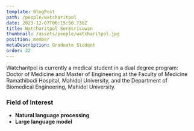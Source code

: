 ```yaml
---
template: BlogPost
path: /people/watcharitpol
date: 2023-12-07T06:15:50.738Z
title: Watcharitpol Sermsrisuwan
thumbnail: /assets/people/watcharitpol.jpg
position: member
metaDescription: Graduate Student
order: 22
---
```


Watcharitpol is currently a medical student in a dual degree program: Doctor of Medicine and Master of Engineering at the Faculty of Medicine Ramathibodi Hospital, Mahidol University, and the Department of Biomedical Engineering, Mahidol University.

### Field of Interest

- **Natural language processing**
- **Large language model**
